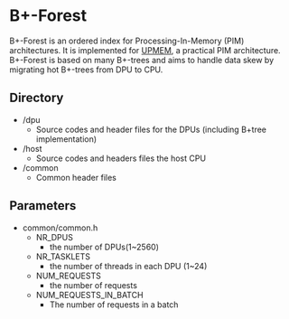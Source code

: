 # B+-Forest
B+-Forest is an ordered index for Processing-In-Memory (PIM) architectures. It is implemented for [UPMEM](), a practical PIM architecture.  B+-Forest is based on many B+-trees and aims to handle data skew by migrating hot B+-trees from DPU to CPU.
## Directory
- /dpu
  - Source codes and header files for the DPUs (including B+tree implementation)
- /host
  - Source codes and headers files the host CPU 
- /common
  - Common header files
  
## Parameters
- common/common.h
  - NR_DPUS
    - the number of DPUs(1~2560)
  - NR_TASKLETS
    - the number of threads in each DPU (1~24)
  - NUM_REQUESTS
    - the number of requests
  - NUM_REQUESTS_IN_BATCH
    - The number of requests in a batch
